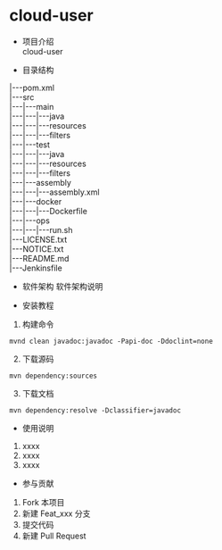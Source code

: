 # cloud-user

-  项目介绍\
cloud-user

- 目录结构

|---pom.xml\
|---src\
|---|---main\
|---|---|---java\
|---|---|---resources\
|---|---|---filters\
|---|---test\
|---|---|---java\
|---|---|---resources\
|---|---|---filters\
|---|---assembly\
|---|---|---assembly.xml\
|---|---docker\
|---|---|---Dockerfile\
|---|---ops\
|---|---|---run.sh\
|---LICENSE.txt\
|---NOTICE.txt\
|---README.md  
|---Jenkinsfile

-  软件架构
软件架构说明


-  安装教程

1. 构建命令 
```shell script
mvnd clean javadoc:javadoc -Papi-doc -Ddoclint=none
```
2. 下载源码
```shell script
mvn dependency:sources
```
3. 下载文档
```shell script
mvn dependency:resolve -Dclassifier=javadoc
```

-  使用说明

1. xxxx
2. xxxx
3. xxxx

-  参与贡献

1. Fork 本项目
2. 新建 Feat_xxx 分支
3. 提交代码
4. 新建 Pull Request


